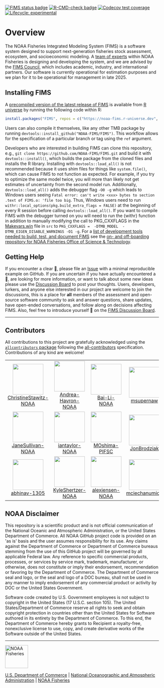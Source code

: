   <!-- badges: start -->
  [![FIMS status badge](https://noaa-fims.r-universe.dev/badges/FIMS)](https://noaa-fims.r-universe.dev/FIMS)
  [![R-CMD-check badge](https://github.com/NOAA-FIMS/FIMS/actions/workflows/call-r-cmd-check.yml/badge.svg?branch=main)](https://github.com/NOAA-FIMS/FIMS/actions/workflows/call-r-cmd-check.yml)
  [![Codecov test coverage](https://codecov.io/gh/NOAA-FIMS/FIMS/branch/main/graph/badge.svg)](https://app.codecov.io/gh/NOAA-FIMS/FIMS?branch=main)
  [![Lifecycle: experimental](https://img.shields.io/badge/lifecycle-experimental-orange.svg)](https://lifecycle.r-lib.org/articles/stages.html#experimental)
  <!-- badges: end -->

# Overview

The NOAA Fisheries Integrated Modeling System (FIMS) is a software system designed to support next-generation fisheries stock assessment, ecosystem, and socioeconomic modeling. A [team of experts](https://noaa-fims.github.io/about/contributors.html) within NOAA Fisheries is designing and developing the system, and we are advised by the [FIMS Council](https://noaa-fims.github.io/about/contributors.html#fims-council), which includes academic, industry, and international partners. Our software is currently operational for estimation purposes and we plan for it to be operational for management in late 2025.

## Installing FIMS

A [precompiled version of the latest release of FIMS](https://noaa-fims.r-universe.dev/FIMS) is available from [R universe](https://noaa-fims.r-universe.dev) by running the following code within R:

```r
install.packages("FIMS", repos = c("https://noaa-fims.r-universe.dev", "https://cloud.r-project.org"))
```

Users can also compile it themselves, like any other TMB package by running `devtools::install_github("NOAA-FIMS/FIMS")`. This workflow allows for the specification of a particular branch or tag using the `ref` argument.

Developers who are interested in building FIMS can clone this repository, e.g., `git clone https://github.com/NOAA-FIMS/FIMS.git` and build it with `devtools::install()`, which builds the package from the cloned files and installs the R library. Installing with `devtools::load_all()` is not recommended because it uses shim files for things like `system.file()`, which can cause FIMS to not function as expected. For example, if you try to optimize the same model twice, you will more than likely not get estimates of uncertainty from the second model run. Additionally, `devtools::load_all()` adds the debugger flag `-O0 -g` which leads to Windows users seeing `Fatal error: can't write <xxx> bytes to section .text of FIMS.o: 'file too big`. Thus, Windows users need to run `withr::local_options(pkg.build_extra_flags = FALSE)` at the beginning of every R session before calling `devtools::load_all()`. If you want to compile FIMS with the debugger turned on you will need to run the {withr} function in addition to manually modifying the call to PKG_CXXFLAGS in the [Makevars.win](https://github.com/NOAA-FIMS/FIMS/blob/doc-install/src/Makevars.win) file in `src` to `PKG_CXXFLAGS =  -DTMB_MODEL  -DTMB_EIGEN_DISABLE_WARNINGS -O1 -g`. For a [list of development tools needed to build, test, and document FIMS](https://github.com/nmfs-ost/on-off-boarding/blob/211d3895afb892ac2fba919935eb27d933e4d048/.github/workflows/onboard-fims.yml#L22) see the [on- and off-boarding repository for NOAA Fisheries Office of Science & Technology](https://github.com/nmfs-ost/on-off-boarding).

## Getting Help

If you encounter a clear :bug:, please file an [Issue](https://github.com/NOAA-FIMS/FIMS/issues) with a minimal reproducible example on GitHub. If you are uncertain if you have actually encountered a :bug:, are looking for more information, or want to talk about some new ideas please use the [Discussion Board](https://github.com/orgs/NOAA-FIMS/discussions) to post your thoughts. Users, developers, lurkers, and anyone else interested in our project are welcome to join the discussions, this is a place for **all** members of the assessment and open-source software community to ask and answer questions, share updates, have open-ended conversations, and follow along on decisions affecting FIMS. Also, feel free to introduce yourself :wave: on the [FIMS Discussion Board](https://github.com/orgs/NOAA-FIMS/discussions/801).

****************************

## Contributors





<!-- ALL-CONTRIBUTORS-LIST:START - Do not remove or modify this section -->
<!-- prettier-ignore-start -->
<!-- markdownlint-disable -->

All contributions to this project are gratefully acknowledged using the [`allcontributors` package](https://github.com/ropensci/allcontributors) following the [all-contributors](https://allcontributors.org) specification. Contributions of any kind are welcome!

<table>

<tr>
<td align="center">
<a href="https://github.com/ChristineStawitz-NOAA">
<img src="https://avatars.githubusercontent.com/u/47904621?v=4" width="100px;" alt=""/>
</a><br>
<a href="https://github.com/Andrea-Havron-NOAA/FIMS/commits?author=ChristineStawitz-NOAA">ChristineStawitz-NOAA</a>
</td>
<td align="center">
<a href="https://github.com/Andrea-Havron-NOAA">
<img src="https://avatars.githubusercontent.com/u/85530309?v=4" width="100px;" alt=""/>
</a><br>
<a href="https://github.com/Andrea-Havron-NOAA/FIMS/commits?author=Andrea-Havron-NOAA">Andrea-Havron-NOAA</a>
</td>
<td align="center">
<a href="https://github.com/Bai-Li-NOAA">
<img src="https://avatars.githubusercontent.com/u/59936250?v=4" width="100px;" alt=""/>
</a><br>
<a href="https://github.com/Andrea-Havron-NOAA/FIMS/commits?author=Bai-Li-NOAA">Bai-Li-NOAA</a>
</td>
<td align="center">
<a href="https://github.com/msupernaw">
<img src="https://avatars.githubusercontent.com/u/4933904?v=4" width="100px;" alt=""/>
</a><br>
<a href="https://github.com/Andrea-Havron-NOAA/FIMS/commits?author=msupernaw">msupernaw</a>
</td>
<td align="center">
<a href="https://github.com/k-doering-NOAA">
<img src="https://avatars.githubusercontent.com/u/48930335?v=4" width="100px;" alt=""/>
</a><br>
<a href="https://github.com/Andrea-Havron-NOAA/FIMS/commits?author=k-doering-NOAA">k-doering-NOAA</a>
</td>
<td align="center">
<a href="https://github.com/kellijohnson-NOAA">
<img src="https://avatars.githubusercontent.com/u/4108564?v=4" width="100px;" alt=""/>
</a><br>
<a href="https://github.com/Andrea-Havron-NOAA/FIMS/commits?author=kellijohnson-NOAA">kellijohnson-NOAA</a>
</td>
<td align="center">
<a href="https://github.com/nathanvaughan-NOAA">
<img src="https://avatars.githubusercontent.com/u/53061482?v=4" width="100px;" alt=""/>
</a><br>
<a href="https://github.com/Andrea-Havron-NOAA/FIMS/commits?author=nathanvaughan-NOAA">nathanvaughan-NOAA</a>
</td>
</tr>


<tr>
<td align="center">
<a href="https://github.com/JaneSullivan-NOAA">
<img src="https://avatars.githubusercontent.com/u/68303089?v=4" width="100px;" alt=""/>
</a><br>
<a href="https://github.com/Andrea-Havron-NOAA/FIMS/commits?author=JaneSullivan-NOAA">JaneSullivan-NOAA</a>
</td>
<td align="center">
<a href="https://github.com/iantaylor-NOAA">
<img src="https://avatars.githubusercontent.com/u/4992918?v=4" width="100px;" alt=""/>
</a><br>
<a href="https://github.com/Andrea-Havron-NOAA/FIMS/commits?author=iantaylor-NOAA">iantaylor-NOAA</a>
</td>
<td align="center">
<a href="https://github.com/MOshima-PIFSC">
<img src="https://avatars.githubusercontent.com/u/78562167?v=4" width="100px;" alt=""/>
</a><br>
<a href="https://github.com/Andrea-Havron-NOAA/FIMS/commits?author=MOshima-PIFSC">MOshima-PIFSC</a>
</td>
<td align="center">
<a href="https://github.com/JonBrodziak">
<img src="https://avatars.githubusercontent.com/u/11236454?v=4" width="100px;" alt=""/>
</a><br>
<a href="https://github.com/Andrea-Havron-NOAA/FIMS/commits?author=JonBrodziak">JonBrodziak</a>
</td>
<td align="center">
<a href="https://github.com/jimianelli">
<img src="https://avatars.githubusercontent.com/u/2715618?v=4" width="100px;" alt=""/>
</a><br>
<a href="https://github.com/Andrea-Havron-NOAA/FIMS/commits?author=jimianelli">jimianelli</a>
</td>
<td align="center">
<a href="https://github.com/timjmiller">
<img src="https://avatars.githubusercontent.com/u/17852156?v=4" width="100px;" alt=""/>
</a><br>
<a href="https://github.com/Andrea-Havron-NOAA/FIMS/commits?author=timjmiller">timjmiller</a>
</td>
<td align="center">
<a href="https://github.com/peterkuriyama-NOAA">
<img src="https://avatars.githubusercontent.com/u/103060418?v=4" width="100px;" alt=""/>
</a><br>
<a href="https://github.com/Andrea-Havron-NOAA/FIMS/commits?author=peterkuriyama-NOAA">peterkuriyama-NOAA</a>
</td>
</tr>


<tr>
<td align="center">
<a href="https://github.com/abhinav-1305">
<img src="https://avatars.githubusercontent.com/u/113254225?v=4" width="100px;" alt=""/>
</a><br>
<a href="https://github.com/Andrea-Havron-NOAA/FIMS/commits?author=abhinav-1305">abhinav-1305</a>
</td>
<td align="center">
<a href="https://github.com/KyleShertzer-NOAA">
<img src="https://avatars.githubusercontent.com/u/81244856?v=4" width="100px;" alt=""/>
</a><br>
<a href="https://github.com/Andrea-Havron-NOAA/FIMS/commits?author=KyleShertzer-NOAA">KyleShertzer-NOAA</a>
</td>
<td align="center">
<a href="https://github.com/alexjensen-NOAA">
<img src="https://avatars.githubusercontent.com/u/168662602?v=4" width="100px;" alt=""/>
</a><br>
<a href="https://github.com/Andrea-Havron-NOAA/FIMS/commits?author=alexjensen-NOAA">alexjensen-NOAA</a>
</td>
<td align="center">
<a href="https://github.com/mciechanumich">
<img src="https://avatars.githubusercontent.com/u/110423309?v=4" width="100px;" alt=""/>
</a><br>
<a href="https://github.com/Andrea-Havron-NOAA/FIMS/commits?author=mciechanumich">mciechanumich</a>
</td>
<td align="center">
<a href="https://github.com/RicardoYin01">
<img src="https://avatars.githubusercontent.com/u/123024031?v=4" width="100px;" alt=""/>
</a><br>
<a href="https://github.com/Andrea-Havron-NOAA/FIMS/commits?author=RicardoYin01">RicardoYin01</a>
</td>
<td align="center">
<a href="https://github.com/Srajald">
<img src="https://avatars.githubusercontent.com/u/99940237?v=4" width="100px;" alt=""/>
</a><br>
<a href="https://github.com/Andrea-Havron-NOAA/FIMS/commits?author=Srajald">Srajald</a>
</td>
</tr>

</table>

<!-- markdownlint-enable -->
<!-- prettier-ignore-end -->
<!-- ALL-CONTRIBUTORS-LIST:END -->




## NOAA Disclaimer

This repository is a scientific product and is not official communication of the National Oceanic and Atmospheric Administration, or the United States Department of Commerce. All NOAA GitHub project code is provided on an 'as is' basis and the user assumes responsibility for its use. Any claims against the Department of Commerce or Department of Commerce bureaus stemming from the use of this GitHub project will be governed by all applicable Federal law. Any reference to specific commercial products, processes, or services by service mark, trademark, manufacturer, or otherwise, does not constitute or imply their endorsement, recommendation or favoring by the Department of Commerce. The Department of Commerce seal and logo, or the seal and logo of a DOC bureau, shall not be used in any manner to imply endorsement of any commercial product or activity by DOC or the United States Government.

Software code created by U.S. Government employees is not subject to copyright in the United States (17 U.S.C. section 105). The United States/Department of Commerce reserve all rights to seek and obtain copyright protection in countries other than the United States for Software authored in its entirety by the Department of Commerce. To this end, the Department of Commerce hereby grants to Recipient a royalty-free, nonexclusive license to use, copy, and create derivative works of the Software outside of the United States.

****************************

<img src="https://raw.githubusercontent.com/nmfs-general-modeling-tools/nmfspalette/main/man/figures/noaa-fisheries-rgb-2line-horizontal-small.png" height="75" alt="NOAA Fisheries">

[U.S. Department of Commerce](https://www.commerce.gov/) | [National Oceanographic and Atmospheric Administration](https://www.noaa.gov) | [NOAA Fisheries](https://www.fisheries.noaa.gov/)
